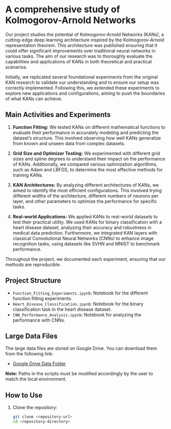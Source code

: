 # A comprehensive study of Kolmogorov-Arnold Networks

Our project studies the potential of Kolmogorov-Arnold Networks (KANs), a cutting-edge deep learning architecture inspired by the Kolmogorov-Arnold representation theorem. This architecture was published ensuring that it could offer significant improvements over traditional neural networks in various tasks. The aim of our research was to thoroughly evaluate the capabilities and applications of KANs in both theoretical and practical scenarios.

Initially, we replicated several foundational experiments from the original KAN research to validate our understanding and to ensure our setup was correctly implemented. Following this, we extended these experiments to explore new applications and configurations, aiming to push the boundaries of what KANs can achieve.

## Main Activities and Experiments

1. **Function Fitting:** 
   We tested KANs on different mathematical functions to evaluate their performance in accurately modeling and predicting the dataset’s structure. This involved observing how well KANs generalize from known and unseen data from complex datasets.

2. **Grid Size and Optimizer Testing:** 
   We experimented with different grid sizes and spline degrees to understand their impact on the performance of KANs. Additionally, we compared various optimization algorithms, such as Adam and LBFGS, to determine the most effective methods for training KANs.

3. **KAN Architectures:** 
   By analyzing different architectures of KANs, we aimed to identify the most efficient configurations. This involved trying different widths of the architecture, different numbers of neurons per layer, and other parameters to optimize the performance for specific tasks.

4. **Real-world Applications:** 
   We applied KANs to real-world datasets to test their practical utility. We used KANs for binary classification with a heart disease dataset, analyzing their accuracy and robustness in medical data prediction. Furthermore, we integrated KAN layers with classical Convolutional Neural Networks (CNNs) to enhance image recognition tasks, using datasets like SVHN and MNIST to benchmark performance.

Throughout the project, we documented each experiment, ensuring that our methods are reproducible.

## Project Structure

- `Function_Fitting_Experiments.ipynb`: Notebook for the different function fitting experiments.
- `Heart_Disease_Classification.ipynb`: Notebook for the binary classification task in the heart disease dataset.
- `CNN_Performance_Analysis.ipynb`: Notebook for analyzing the performance with CNNs.

## Large Data Files

The large data files are stored on Google Drive. You can download them from the following link:

- [Google Drive Data Folder](https://drive.google.com/drive/folders/1WO30mB3RZojEvURz_zHhGA_JVlOJdI3m?usp=drive_link)

**Note:** Paths in the scripts must be modified accordingly by the user to match the local environment.

## How to Use

1. Clone the repository:
   ```bash
   git clone <repository-url>
   cd <repository-directory>
